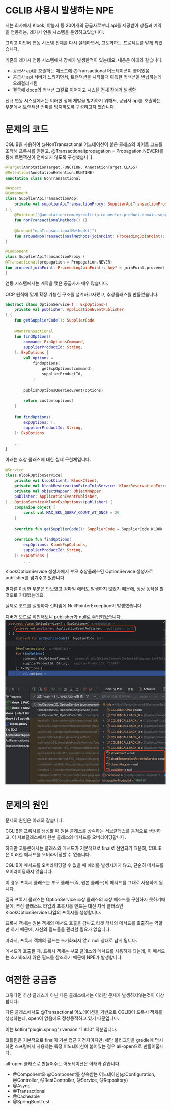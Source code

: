 # CGLIB 사용시 발생하는 NPE

저는 회사에서 Klook, 야놀자 등 20여개의 공급사로부터 api를 제공받아 상품과 예약을 연동하는, 레거시 연동 시스템을 운영하고있습니다.

그리고 이번에 연동 시스템 전체를 다시 설계하면서, 고도화하는 프로젝트를 맡게 되었습니다.

기존의 레거시 연동 시스템에서 장애가 발생한적이 있는데요. 내용은 아래와 같습니다.

- 공급사 api를 호출하는 메소드에 @Transactional 어노테이션이 붙어있음
- 공급사 api 서버가 느려지면서, 트랜잭션을 시작할때 획득한 커낵션을 반납하는데 오래걸리게됨
- 결국에 dbcp의 커낵션 고갈로 이어지고 시스템 전체 장애가 발생함

신규 연동 시스템에서는 이러한 장애 재발을 방지하기 위해서, 공급사 api를 호출하는 부분에서 트랜잭션 전파를 방지하도록 구성하고자 했습니다.

# 문제의 코드

CGLIB을 사용하여 @NonTransactional 어노테이션이 붙은 클래스의 바이트 코드를 조작해 프록시를 만들고, @Transactional(propagation = Propagation.NEVER)를 통해 트랜잭션이 전파되지 않도록 구성했습니다.

```kotlin
@Target(AnnotationTarget.FUNCTION, AnnotationTarget.CLASS)
@Retention(AnnotationRetention.RUNTIME)
annotation class NonTransactional
```

```kotlin
@Aspect
@Component
class SupplierApiTransactionAop(
    private val supplierApiTransactionProxy: SupplierApiTransactionProxy,
) {
    @Pointcut("@annotation(com.myrealtrip.connector.product.domain.support.NonTransactional)")
    fun nonTransactionalMethods() {}   

    @Around("nonTransactionalMethods()")
    fun aroundNonTransactionalMethods(joinPoint: ProceedingJoinPoint): Any? = supplierApiTransactionProxy.proceed(joinPoint)
}
```

```kotlin
@Component
class SupplierApiTransactionProxy {
@Transactional(propagation = Propagation.NEVER)
fun proceed(joinPoint: ProceedingJoinPoint): Any? = joinPoint.proceed()
}
```

연동 시스템에서는 계약을 맺은 공급사가 매우 많습니다. 

OCP 원칙에 맞게 확장 가능한 구조를 설계하고자했고, 추상클래스를 만들었습니다.

```kotlin
abstract class OptionService<T : ExpOptions>(
    private val publisher: ApplicationEventPublisher,
) {
    fun getSupplierCode(): SupplierCode

    @NonTransactional
    fun findOptions(
        command: ExpOptionsCommand,
        supplierProductId: String,
    ): ExpOptions {
        val options =
            findOptions(
                getExpOptions(command),
                supplierProductId,
            )

        publishOptionsQueriedEvent(options)

        return custom(options)
    }

    fun findOptions(
        expOptions: T,
        supplierProductId: String,
    ): ExpOptions

    ...
}
```

아래는 추상 클래스에 대한 실제 구현체입니다.

```kotlin
@Service
class KlookOptionService(
    private val klookClient: KlookClient,
    private val klookReservationExtraInfoService: KlookReservationExtraInfoService,
    private val objectMapper: ObjectMapper,
    publisher: ApplicationEventPublisher,
) : OptionService<KlookExpOptions>(publisher) {
    companion object {
        const val MAX_SKU_QUERY_COUNT_AT_ONCE = 20
    }

    override fun getSupplierCode(): SupplierCode = SupplierCode.KLOOK

    override fun findOptions(
        expOptions: KlookExpOptions,
        supplierProductId: String,
    ): ExpOptions {
        ...
```

KlookOptionService 생성자에서 부모 추상클래스인 OptionService 생성자로 publisher를 넘겨주고 있습니다.

별다른 이상한 부분은 안보였고 컴파일 에러도 발생하지 않았기 때문에, 정상 동작을 할 것으로 기대했는데요. 

실제로 코드를 실행하자 런타임에 NullPointerException이 발생했습니다. 

디버거 모드로 확인해보니 publisher가 null로 주입되었습니다.
![img](/assets/img/dev/jvm-lang/cglib-open/img.png)

# 문제의 원인

문제의 원인은 아래와 같습니다.

CGLIB은 프록시를 생성할 때 원본 클래스를 상속하는 서브클래스를 동적으로 생성하고, 이 서브클래스에서 원본 클래스의 메서드를 오버라이딩합니다.

하지만 코틀린에서는 클래스와 메서드가 기본적으로 final로 선언되기 때문에, CGLIB은 이러한 메서드를 오버라이딩할 수 없습니다.

CGLIB이 메서드를 오버라이딩할 수 없을 때 에러를 발생시키지 않고, 단순히 메서드를 오버라이딩하지 않습니다. 

이 경우 프록시 클래스는 부모 클래스(즉, 원본 클래스)의 메서드를 그대로 사용하게 됩니다.

결국 프록시 클래스는 OptionService 추상 클래스의 추상 메소드를 구현하지 못하기때문에, 추상 클래스트 타입의 프록시를 만드는 대신 자식 클래스인 KlookOptionService 타입의 프록시를 생성합니다.

프록시 객체는 원본 객체의 메서드 호출을 감싸고 타겟 객체의 메서드를 호출하는 역할만 하기 때문에, 자신의 필드들을 관리할 필요가 없습니다. 

따라서, 프록시 객체의 필드는 초기화되지 않고 null 상태로 남게 됩니다.

메서드가 호출될 때, 프록시 객체는 부모 클래스의 메서드를 사용하게 되는데, 이 메서드는 초기화되지 않은 필드를 참조하기 때문에 NPE가 발생합니다.

# 여전한 궁금증

그렇다면 추상 클래스가 아닌 다른 클래스에서는 이러한 문제가 발생하지않는것이 이상합니다.

다른 클래스에서도 @Transactional 어노테이션을 기반으로 CGLIB이 프록시 객체를 생성하는데, open이 없음에도 정상동작하고 있기 때문입니다.

이는 kotlin("plugin.spring") version "1.8.10" 덕분입니다.

코틀린은 기본적으로 final이 기본 접근 지정자이지만, 해당 플러그인을 gradle에 명시하면 스프링에서 사용하는 특정 어노테이션이 붙어있는 경우 all-open으로 만들어줍니다.

all-open 클래스로 만들어주는 어노테이션은 아래와 같습니다.

- @Component와 @Component를 상속받는 어노테이션(@Configuration, @Controller, @RestController, @Service, @Repository)
- @Async
- @Transactional
- @Cacheable
- @SpringBootTest

